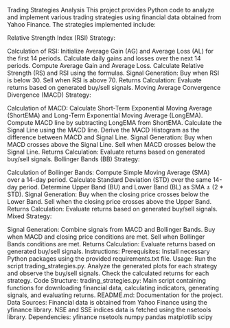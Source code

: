 Trading Strategies Analysis
This project provides Python code to analyze and implement various trading strategies using financial data obtained from Yahoo Finance. The strategies implemented include:

Relative Strength Index (RSI) Strategy:

Calculation of RSI:
Initialize Average Gain (AG) and Average Loss (AL) for the first 14 periods.
Calculate daily gains and losses over the next 14 periods.
Compute Average Gain and Average Loss.
Calculate Relative Strength (RS) and RSI using the formulas.
Signal Generation:
Buy when RSI is below 30.
Sell when RSI is above 70.
Returns Calculation:
Evaluate returns based on generated buy/sell signals.
Moving Average Convergence Divergence (MACD) Strategy:

Calculation of MACD:
Calculate Short-Term Exponential Moving Average (ShortEMA) and Long-Term Exponential Moving Average (LongEMA).
Compute MACD line by subtracting LongEMA from ShortEMA.
Calculate the Signal Line using the MACD line.
Derive the MACD Histogram as the difference between MACD and Signal Line.
Signal Generation:
Buy when MACD crosses above the Signal Line.
Sell when MACD crosses below the Signal Line.
Returns Calculation:
Evaluate returns based on generated buy/sell signals.
Bollinger Bands (BB) Strategy:

Calculation of Bollinger Bands:
Compute Simple Moving Average (SMA) over a 14-day period.
Calculate Standard Deviation (STD) over the same 14-day period.
Determine Upper Band (BU) and Lower Band (BL) as SMA ± (2 * STD).
Signal Generation:
Buy when the closing price crosses below the Lower Band.
Sell when the closing price crosses above the Upper Band.
Returns Calculation:
Evaluate returns based on generated buy/sell signals.
Mixed Strategy:

Signal Generation:
Combine signals from MACD and Bollinger Bands.
Buy when MACD and closing price conditions are met.
Sell when Bollinger Bands conditions are met.
Returns Calculation:
Evaluate returns based on generated buy/sell signals.
Instructions:
Prerequisites:
Install necessary Python packages using the provided requirements.txt file.
Usage:
Run the script trading_strategies.py.
Analyze the generated plots for each strategy and observe the buy/sell signals.
Check the calculated returns for each strategy.
Code Structure:
trading_strategies.py: Main script containing functions for downloading financial data, calculating indicators, generating signals, and evaluating returns.
README.md: Documentation for the project.
Data Sources:
Financial data is obtained from Yahoo Finance using the yfinance library.
NSE and SSE indices data is fetched using the nsetools library.
Dependencies:
yfinance
nsetools
numpy
pandas
matplotlib
scipy
